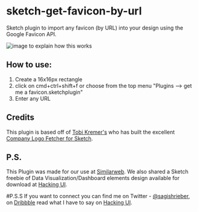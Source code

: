 # sketch-get-favicon-by-url
Sketch plugin to import any favicon (by URL) into your design using the Google Favicon API.

![image to explain how this works](https://github.com/sagishrieber/sketch-get-favicon-by-url/raw/master/favicon-plugin-demo.gif "how this works")

## How to use:
1. Create a 16x16px rectangle
2. click on cmd+ctrl+shift+f or choose from the top menu "Plugins --> get me a favicon.sketchplugin"
3. Enter any URL

## Credits 
This plugin is based off of [Tobi Kremer's](https://github.com/soulchild "Tobi Kremer on Github") who has built the excellent [Company Logo Fetcher for Sketch](https://github.com/soulchild/sketch-logo-fetcher).

## P.S.
This Plugin was made for our use at [Similarweb](http://similarweb.com "Similarweb"). We also shared a Sketch freebie of Data Visualization/Dashboard elements design available for download at [Hacking UI](http://hackingui.com "Hacking UI").

#P.S.S
If you want to connect you can find me on Twitter - [@sagishrieber](http://twitter.com/sagishrieber "@sagishrieber"), on [Dribbble](http://dribbble.com/sagishrieber "Dribbble") read what I have to say on [Hacking UI](http://hackingUI.com "Hacking UI").


